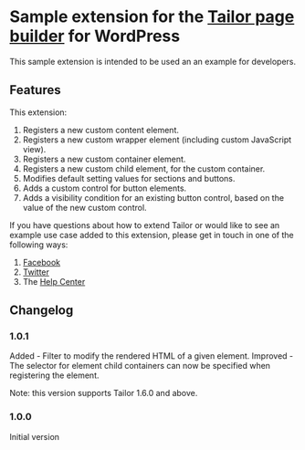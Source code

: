 # Sample extension for the [Tailor page builder](http://www.gettailor.com/) for WordPress

This sample extension is intended to be used an an example for developers. 

## Features

This extension:

1. Registers a new custom content element.
2. Registers a new custom wrapper element (including custom JavaScript view).
3. Registers a new custom container element.
4. Registers a new custom child element, for the custom container.
5. Modifies default setting values for sections and buttons.
5. Adds a custom control for button elements.
6. Adds a visibility condition for an existing button control, based on the value of the new custom control.

If you have questions about how to extend Tailor or would like to see an example use case added to this extension, please get in touch in one of the following ways:

1. [Facebook](https://www.facebook.com/tailorwp/)
2. [Twitter](https://twitter.com/tailorwp)
3. The [Help Center](http://support.gettailor.com)

## Changelog

### 1.0.1

Added - Filter to modify the rendered HTML of a given element. 
Improved - The selector for element child containers can now be specified when registering the element.

Note: this version supports Tailor 1.6.0 and above.

### 1.0.0

Initial version